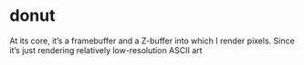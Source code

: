 # donut
At its core, it’s a framebuffer and a Z-buffer into which I render pixels. Since it’s just rendering relatively low-resolution ASCII art
